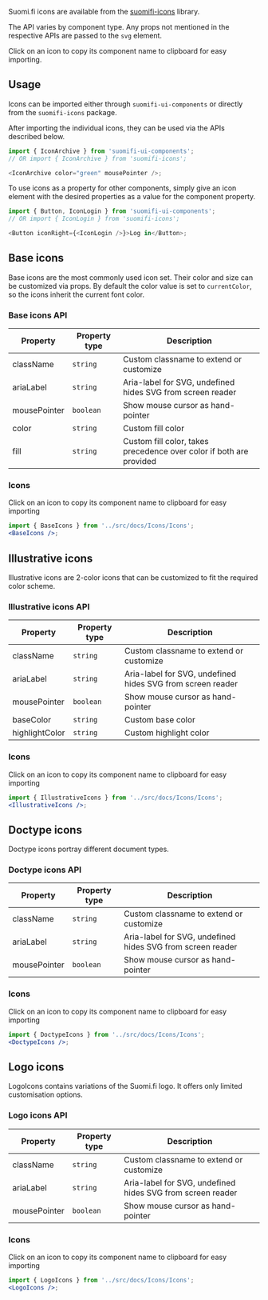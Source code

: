 Suomi.fi icons are available from the [suomifi-icons](https://github.com/vrk-kpa/suomifi-icons) library.

The API varies by component type. Any props not mentioned in the respective APIs are passed to the `svg` element.

Click on an icon to copy its component name to clipboard for easy importing.

## Usage

Icons can be imported either through `suomifi-ui-components` or directly from the `suomifi-icons` package.

After importing the individual icons, they can be used via the APIs described below.

```js
import { IconArchive } from 'suomifi-ui-components';
// OR import { IconArchive } from 'suomifi-icons';

<IconArchive color="green" mousePointer />;
```

To use icons as a property for other components, simply give an icon element with the desired properties as a value for the component property.

```js
import { Button, IconLogin } from 'suomifi-ui-components';
// OR import { IconLogin } from 'suomifi-icons';

<Button iconRight={<IconLogin />}>Log in</Button>;
```

## Base icons

Base icons are the most commonly used icon set. Their color and size can be customized via props. By default the color value is set to `currentColor`, so the icons inherit the current font color.

### Base icons API

| Property | Property type | Description |
| --- | --- | --- |
| className | `string` | Custom classname to extend or customize |
| ariaLabel | `string` | Aria-label for SVG, undefined hides SVG from screen reader |
| mousePointer | `boolean` | Show mouse cursor as hand-pointer |
| color | `string` | Custom fill color |
| fill | `string` | Custom fill color, takes precedence over color if both are provided |

### Icons

Click on an icon to copy its component name to clipboard for easy importing

```jsx noeditor
import { BaseIcons } from '../src/docs/Icons/Icons';
<BaseIcons />;
```

## Illustrative icons

Illustrative icons are 2-color icons that can be customized to fit the required color scheme.

### Illustrative icons API

| Property | Property type | Description |
| --- | --- | --- |
| className | `string` | Custom classname to extend or customize |
| ariaLabel | `string` | Aria-label for SVG, undefined hides SVG from screen reader |
| mousePointer | `boolean` | Show mouse cursor as hand-pointer |
| baseColor | `string` | Custom base color |
| highlightColor | `string` | Custom highlight color |

### Icons

Click on an icon to copy its component name to clipboard for easy importing

```jsx noeditor
import { IllustrativeIcons } from '../src/docs/Icons/Icons';
<IllustrativeIcons />;
```

## Doctype icons

Doctype icons portray different document types.

### Doctype icons API

| Property | Property type | Description |
| --- | --- | --- |
| className | `string` | Custom classname to extend or customize |
| ariaLabel | `string` | Aria-label for SVG, undefined hides SVG from screen reader |
| mousePointer | `boolean` | Show mouse cursor as hand-pointer |

### Icons

Click on an icon to copy its component name to clipboard for easy importing

```jsx noeditor
import { DoctypeIcons } from '../src/docs/Icons/Icons';
<DoctypeIcons />;
```

## Logo icons

LogoIcons contains variations of the Suomi.fi logo. It offers only limited customisation options.

### Logo icons API

| Property | Property type | Description |
| --- | --- | --- |
| className | `string` | Custom classname to extend or customize |
| ariaLabel | `string` | Aria-label for SVG, undefined hides SVG from screen reader |
| mousePointer | `boolean` | Show mouse cursor as hand-pointer |

### Icons

Click on an icon to copy its component name to clipboard for easy importing

```jsx noeditor
import { LogoIcons } from '../src/docs/Icons/Icons';
<LogoIcons />;
```
